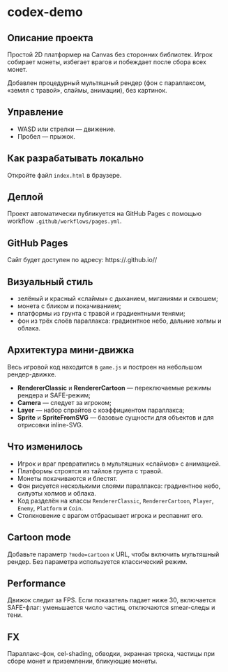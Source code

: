 # codex-demo

## Описание проекта

Простой 2D платформер на Canvas без сторонних библиотек. Игрок собирает монеты, избегает врагов и побеждает после сбора всех монет.

Добавлен процедурный мультяшный рендер (фон с параллаксом, «земля с травой», слаймы, анимации), без картинок.

## Управление

- WASD или стрелки — движение.
- Пробел — прыжок.

## Как разрабатывать локально

Откройте файл `index.html` в браузере.

## Деплой

Проект автоматически публикуется на GitHub Pages с помощью workflow `.github/workflows/pages.yml`.

## GitHub Pages

Сайт будет доступен по адресу: https://<owner>.github.io/<repo>/

## Визуальный стиль

- зелёный и красный «слаймы» с дыханием, миганиями и сквошем;
- монета с бликом и покачиванием;
- платформы из грунта с травой и градиентными тенями;
- фон из трёх слоёв параллакса: градиентное небо, дальние холмы и облака.

## Архитектура мини-движка

Весь игровой код находится в `game.js` и построен на небольшом рендер-движке.

- **RendererClassic** и **RendererCartoon** — переключаемые режимы рендера и SAFE-режим;
- **Camera** — следует за игроком;
- **Layer** — набор спрайтов с коэффициентом параллакса;
- **Sprite** и **SpriteFromSVG** — базовые сущности для объектов и для отрисовки inline-SVG.

## Что изменилось

- Игрок и враг превратились в мультяшных «слаймов» с анимацией.
- Платформы строятся из тайлов грунта с травой.
- Монеты покачиваются и блестят.
- Фон рисуется несколькими слоями параллакса: градиентное небо, силуэты холмов и облака.
- Код разделён на классы `RendererClassic`, `RendererCartoon`, `Player`, `Enemy`, `Platform` и `Coin`.
- Столкновение с врагом отбрасывает игрока и респавнит его.

## Cartoon mode

Добавьте параметр `?mode=cartoon` к URL, чтобы включить мультяшный рендер. Без параметра используется классический режим.

## Performance

Движок следит за FPS. Если показатель падает ниже 30, включается SAFE-флаг: уменьшается число частиц, отключаются smear-следы и тени.

## FX

Параллакс-фон, cel-shading, обводки, экранная тряска, частицы при сборе монет и приземлении, бликующие монеты.
